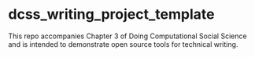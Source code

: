 # dcss_writing_project_template
This repo accompanies Chapter 3 of Doing Computational Social Science and is intended to demonstrate open source tools for technical writing.
